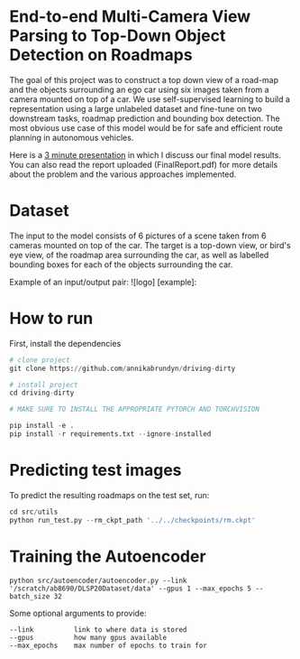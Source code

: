 # End-to-end Multi-Camera View Parsing to Top-Down Object Detection on Roadmaps

The goal of this project was to construct a top down view of a road-map and the objects surrounding an ego car using six images taken from a camera mounted on top of a car. We use self-supervised learning to build a representation using a large unlabeled dataset and fine-tune on two downstream tasks, roadmap prediction and bounding box detection. The most obvious use case of this model would be for safe and efficient route planning in autonomous vehicles.

Here is a [3 minute presentation](https://youtu.be/CPdzVIb4RZI) in which I discuss our final model results. You can also read the report uploaded (FinalReport.pdf) for more details about the problem and the various approaches implemented.

# Dataset
The input to the model consists of 6 pictures of a scene taken from 6 cameras mounted on top of the car. The target is a top-down view, or bird's eye view, of the roadmap area surrounding the car, as well as labelled bounding boxes for each of the objects surrounding the car.

Example of an input/output pair:
![logo]
[example]: 

# How to run
First, install the dependencies

```python
# clone project   
git clone https://github.com/annikabrundyn/driving-dirty

# install project   
cd driving-dirty

# MAKE SURE TO INSTALL THE APPROPRIATE PYTORCH AND TORCHVISION

pip install -e .   
pip install -r requirements.txt --ignore-installed
```

# Predicting test images
To predict the resulting roadmaps on the test set, run:

```python
cd src/utils
python run_test.py --rm_ckpt_path '../../checkpoints/rm.ckpt'
```


# Training the Autoencoder

```
python src/autoencoder/autoencoder.py --link '/scratch/ab8690/DLSP20Dataset/data' --gpus 1 --max_epochs 5 --batch_size 32
```

Some optional arguments to provide:
```
--link          link to where data is stored
--gpus          how many gpus available
--max_epochs    max number of epochs to train for
```
